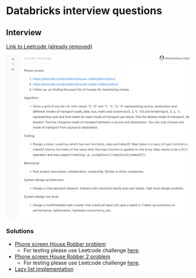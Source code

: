 # Databricks interview questions

## Interview
[Link to Leetcode (already removed)](https://leetcode.com/discuss/interview-question/4162691/Databricks-SWE-interview-experience-or-L5-or-USA)

![L5-US](assets/4162691-L5-US.png)

### Solutions

* [Phone screen House Robber problem](HouseRobber.java)
  * For testing please use Leetcode challenge [here](https://leetcode.com/problems/house-robber/).
* [Phone screen House Robber 2 problem](HouseRobber.java)
  * For testing please use Leetcode challenge [here](https://leetcode.com/problems/house-robber-ii/).
* [Lazy list implementation](LazyList.kt)
